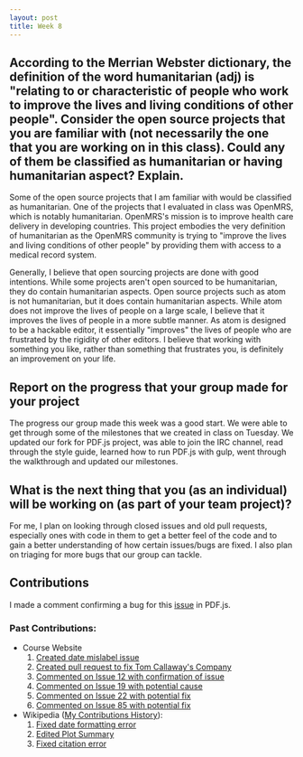 ```yaml
--- 
layout: post
title: Week 8
---
```


## According to the Merrian Webster dictionary, the definition of the word humanitarian (adj) is "relating to or characteristic of people who work to improve the lives and living conditions of other people". Consider the open source projects that you are familiar with (not necessarily the one that you are working on in this class). Could any of them be classified as humanitarian or having humanitarian aspect? Explain.   
Some of the open source projects that I am familiar with would be classified as humanitarian. One of the projects that I evaluated in class was OpenMRS, which is notably humanitarian. OpenMRS's mission is to improve health care delivery in developing countries. This project embodies the very definition of humanitarian as the OpenMRS community is trying to "improve the lives and living conditions of other people" by providing them with access to a medical record system.  

Generally, I believe that open sourcing projects are done with good intentions. While some projects aren't open sourced to be humanitarian, they do contain humanitarian aspects. Open source projects such as atom is not humanitarian, but it does contain humanitarian aspects. While atom does not improve the lives of people on a large scale, I believe that it improves the lives of people in a more subtle manner. As atom is designed to be a hackable editor, it essentially "improves" the lives of people who are frustrated by the rigidity of other editors. I believe that working with something you like, rather than something that frustrates you, is definitely an improvement on your life.

## Report on the progress that your group made for your project  
The progress our group made this week was a good start. We were able to get through some of the milestones that we created in class on Tuesday. We updated our fork for PDF.js project, was able to join the IRC channel, read through the style guide, learned how to run PDF.js with gulp, went through the walkthrough and updated our milestones. 

## What is the next thing that you (as an individual) will be working on (as part of your team project)?
For me, I plan on looking through closed issues and old pull requests, especially ones with code in them to get a better feel of the code and to gain a better understanding of how certain issues/bugs are fixed. I also plan on triaging for more bugs that our group can tackle. 

## Contributions
I made a comment confirming a bug for this [issue](https://github.com/mozilla/pdf.js/issues/9589) in PDF.js. 

### Past Contributions:
* Course Website  
  1. [Created date mislabel issue](https://github.com/joannakl/cs480_s18/issues/9)
  2. [Created pull request to fix Tom Callaway's Company](https://github.com/joannakl/cs480_s18/pull/56)
  3. [Commented on Issue 12 with confirmation of issue](https://github.com/joannakl/cs480_s18/issues/12)
  4. [Commented on Issue 19 with potential cause](https://github.com/joannakl/cs480_s18/issues/19)
  5. [Commented on Issue 22 with potential fix](https://github.com/joannakl/cs480_s18/issues/22)
  6. [Commented on Issue 85 with potential fix](https://github.com/joannakl/cs480_s18/issues/85)
* Wikipedia ([My Contributions History](https://en.wikipedia.org/wiki/Special:Contributions/CarrotWater)): 
  1. [Fixed date formatting error](https://en.wikipedia.org/w/index.php?title=Love_Live!_Sunshine!!&oldid=824717197)
  2. [Edited Plot Summary](https://en.wikipedia.org/w/index.php?title=Love_Live!_Sunshine!!&oldid=824967655)
  3. [Fixed citation error](https://en.wikipedia.org/w/index.php?title=Black_Butler&oldid=828709889)

